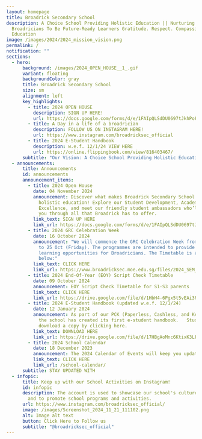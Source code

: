 ```yaml
---
layout: homepage
title: Broadrick Secondary School
description: A Choice School Providing Holistic Education || Nurturing
  Broadricians To Be Future-Ready Learners Gratitude. Respect. Compassion (GRC)
  Education
image: /images/2024/2024_mission_vision.png
permalink: /
notification: ""
sections:
  - hero:
      background: /images/2024_OPEN_HOUSE__1_.gif
      variant: floating
      backgroundColor: gray
      title: Broadrick Secondary School
      size: sm
      alignment: left
      key_highlights:
        - title: 2024 OPEN HOUSE
          description: SIGN UP HERE!
          url: https://docs.google.com/forms/d/e/1FAIpQLSdDU0697tJkhPoFxHaHYHI5KJYQyaySvmzVr3ADshv5PcjPWw/viewform
        - title: A Day in a life of a broadrician
          description: FOLLOW US ON INSTAGRAM HERE!
          url: https://www.instagram.com/broadricksec_official
        - title: 2024 E-Student Handbook
          description: w.e.f. 12/1/24 VIEW HERE
          url: https://online.flippingbook.com/view/816403467/
      subtitle: "Our Vision: A Choice School Providing Holistic Education"
  - announcements:
      title: Announcements
      id: announcements
      announcement_items:
        - title: 2024 Open House
          date: 04 November 2024
          announcement: Discover what makes Broadrick Secondary School a choice school for
            holistic education! Explore our Student Development, Academic
            Excellence, and meet our friendly student ambassadors who’ll guide
            you through all that Broadrick has to offer.
          link_text: SIGN UP HERE
          link_url: https://docs.google.com/forms/d/e/1FAIpQLSdDU0697tJkhPoFxHaHYHI5KJYQyaySvmzVr3ADshv5PcjPWw/viewform
        - title: 2024 GRC Celebration Week
          date: 16 October 2024
          announcement: "We will commence the GRC Celebration Week from 17 Oct (Thursday)
            to 25 Oct (Friday). The programmes are intended to provide extended
            learning opportunities for Broadricians. The Timetable is attached
            below:"
          link_text: CLICK HERE
          link_url: https://www.broadricksec.moe.edu.sg/files/2024_SEM_2_ELE_WEEK_Classes.pdf
        - title: 2024 End-Of-Year (EOY) Script Check Timetable
          date: 09 October 2024
          announcement: EOY Script Check Timetable for S1-S3 parents
          link_text: CLICK HERE
          link_url: https://drive.google.com/file/d/1HbH4-6Pgx5t5vEAi3RjdPqSXi5IFKfGM/view?usp=drive_link
        - title: 2024 E-Student Handbook (updated w.e.f. 12/1/24)
          date: 12 January 2024
          announcement: As part of our PCK (Paperless, Cashless, and Keyless) philosophy,
            the school has created its first e-student handbook.   Students can
            download a copy by clicking here.
          link_text: DOWNLOAD HERE
          link_url: https://drive.google.com/file/d/17HBgAoMnc6KtixK3LFkBL4eWN4B5lK3T/view?usp=sharing
        - title: 2024 School Calendar
          date: 18 December 2023
          announcement: The 2024 Calendar of Events will keep you updated
          link_text: CLICK HERE
          link_url: /school-calendar/
      subtitle: STAY UPDATED WITH
  - infopic:
      title: Keep up with our School Activities on Instagram!
      id: infopic
      description: The account is used to showcase our school's culture and values,
        and to promote school programs and activities.
      url: https://www.instagram.com/broadricksec_official/
      image: /images/Screenshot_2024_11_21_111102.png
      alt: Image alt text
      button: Click Here to Follow us
      subtitle: "@broadricksec_official"
---
```

